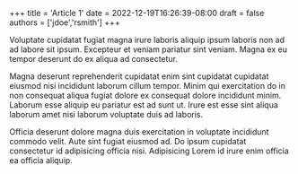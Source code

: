 +++
title = 'Article 1'
date = 2022-12-19T16:26:39-08:00
draft = false
authors = ['jdoe','rsmith']
+++

Voluptate cupidatat fugiat magna irure laboris aliquip ipsum laboris non ad ad labore sit ipsum. Excepteur et veniam pariatur sint veniam. Magna ex eu tempor deserunt do ex aliqua ad consectetur.

Magna deserunt reprehenderit cupidatat enim sint cupidatat cupidatat eiusmod nisi incididunt laborum cillum tempor. Minim qui exercitation do in non consequat aliqua fugiat dolore ex consequat dolore incididunt minim. Laborum esse aliquip eu pariatur est ad sunt ut. Irure est esse sint aliqua laborum amet nisi laborum voluptate duis ad laboris.

Officia deserunt dolore magna duis exercitation in voluptate incididunt commodo velit. Aute sint fugiat eiusmod ad. Do ipsum cupidatat consectetur id adipisicing officia nisi. Adipisicing Lorem id irure enim officia ea officia aliquip.
